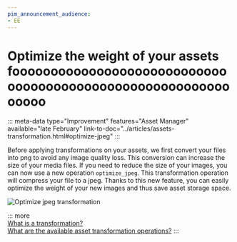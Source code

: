 ```yaml
---
pim_announcement_audience:
- EE
---
```


# Optimize the weight of your assets foooooooooooooooooooooooooooooooooooooooooooooooooooooooooooooo
::: meta-data type="Improvement" features="Asset Manager" available="late February" link-to-doc="../articles/assets-transformation.html#optimize-jpeg"
:::

Before applying transformations on your assets, we first convert your files into png to avoid any image quality loss. This conversion can increase the size of your media files. If you need to reduce the size of your images, you can now use a new operation `optimize_jpeg`. This transformation operation will compress your file to a jpeg. Thanks to this new feature, you can easily optimize the weight of your new images and thus save asset storage space.

![Optimize jpeg transformation](../img/Optimize_jpeg_transformation.png)

::: more    
[What is a transformation?](../articles/assets-transformation.html)  
[What are the available asset transformation operations?](/articles/assets-transformation.html#transformation-operations)
:::
